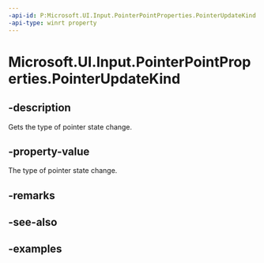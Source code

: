 ```yaml
---
-api-id: P:Microsoft.UI.Input.PointerPointProperties.PointerUpdateKind
-api-type: winrt property
---
```


# Microsoft.UI.Input.PointerPointProperties.PointerUpdateKind

<!--
public Microsoft.UI.Input.PointerUpdateKind PointerUpdateKind { get; }
-->

## -description

Gets the type of pointer state change.

## -property-value

The type of pointer state change.

## -remarks

## -see-also

## -examples
